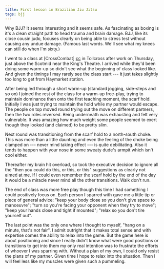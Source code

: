 ```yaml
---
title: First lesson in Brazilian Jiu Jitsu
tags: bjj
---
```


Why BJJ? It seems interesting and it seems safe. As fascinating as boxing is it's a clean straight path to head trauma and brain damage. BJJ, like its close cousin judo, focuses clearly on being able to stress test without causing any undue damage. (Famous last words. We'll see what my knees can still do when I'm sixty.)

I went to a class at [CrossCombat] [cc] in Tollcross after work on Thursday, just above the Scotmid near the King's Theatre. I arrived while they'd been doing some warm-up so didn't see what the beginning of class looked like. And given the timings I may rarely see the class start --- it just takes slightly too long to get from Haymarket station.

[cc]: <http://crosscombat.co.uk> "BJJ, Wrestling and Kickboxing"

After being led through a short warm-up (standard jogging, side-steps and so on) I joined the rest of the class for a warm-up free-play, trying to maintain dominance then onto the first teaching moment, the scarf hold. Initially I was just trying to maintain the hold while my partner would escape. The people on top moved round trying out the move on different partners, then the two roles reversed. Being underneath was exhausting and felt very vulnerable. It was amazing how much weight some people seemed to exert though they looked (and claimed) to be pretty slim.

Next round was transitioning from the scarf hold to a north-south choke. This was more than a little daunting and even the feeling of the choke being clamped on --- never mind taking effect --- is quite debilitating. Also it tends to happen with your nose in some sweaty dude's armpit which isn't cool either.

Thereafter my brain hit overload, so took the executive decision to ignore all the "then you could do this, or this, or this" suggestions as clearly not aimed at me. If I could even remember the scarf hold by the end of the day it would be a miracle never mind all the other transitions. Walk don't run.

The end of class was more free play though this time I had something I could positively focus on. Each person I sparred with gave me a little tip or piece of general advice: "keep your body close so you don't give space to manoeuvre"; "turn so you're facing your opponent when they try to move"; "keep your hands close and tight if mounted"; "relax so you don't tire yourself out".

The last point was the only one where I thought to myself, "hang on a minute, that's not fair". I admit outright that it makes total sense and with expertise comes the ability to relax into the game. But the game here is about positioning and since I really didn't know what were good positions or transitions to get into them my only real intention was to frustrate the efforts of whoever I was sparring with. Without a plan of my own, I could only resist the plans of my partner. Given time I hope to relax into the situation. Then I will feel less like my muscles were given such a pummeling.
